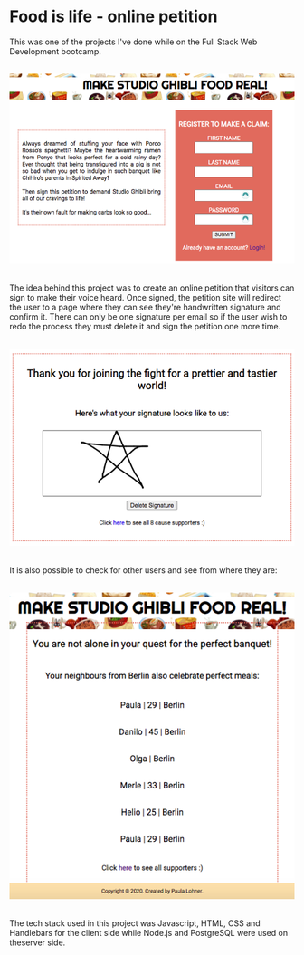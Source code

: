 # Food is life - online petition

This was one of the projects I've done while on the Full Stack Web Development bootcamp. <br><br>

![landing-page](https://github.com/PaulaLohner/petition/blob/main/Screen%20Shot%202021-01-31%20at%2021.37.51.png) <br><br>

The idea behind this project was to create an online petition that visitors can sign to make their voice heard. Once signed, the petition site will redirect the user to a page where they can see they're handwritten signature and confirm it. There can only be one signature per email so if the user wish to redo the process they must delete it and sign the petition one more time. <br><br>

![signature-confirmation](https://github.com/PaulaLohner/petition/blob/main/Screen%20Shot%202021-01-31%20at%2021.36.54.png) <br><br>

It is also possible to check for other users and see from where they are: <br><br>

![all-users](https://github.com/PaulaLohner/petition/blob/main/Screen%20Shot%202021-01-31%20at%2021.37.16.png) <br><br>

The tech stack used in this project was Javascript, HTML, CSS and Handlebars for the client side while Node.js and PostgreSQL were used on theserver side.
